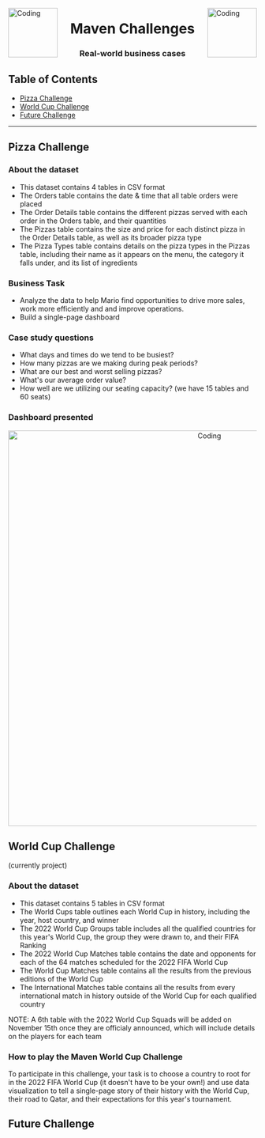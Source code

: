 <img align="left" alt="Coding" width="100" src="https://pbs.twimg.com/profile_images/1189174330225238017/cVdX5B_L_400x400.jpg"><img align="right" alt="Coding" width="100" src="https://pbs.twimg.com/profile_images/1189174330225238017/cVdX5B_L_400x400.jpg"> <h1 align="center">Maven Challenges</h1>
<h3 align="center">Real-world business cases</h3>

## Table of Contents
- [Pizza Challenge](#pizza-challenge)
- [World Cup Challenge](#world-cup-challenge)
- [Future Challenge](#future-challenge)

***

## Pizza Challenge

### About the dataset
- This dataset contains 4 tables in CSV format
- The Orders table contains the date & time that all table orders were placed
- The Order Details table contains the different pizzas served with each order in the Orders table, and their quantities
- The Pizzas table contains the size and price for each distinct pizza in the Order Details table, as well as its broader pizza type
- The Pizza Types table contains details on the pizza types in the Pizzas table, including their name as it appears on the menu, the category it falls under, and its list of ingredients

### Business Task 
- Analyze the data to help Mario find opportunities to drive more sales, work more efficiently and and improve operations.
- Build a single-page dashboard

### Case study questions
- What days and times do we tend to be busiest?
- How many pizzas are we making during peak periods?
- What are our best and worst selling pizzas?
- What's our average order value?
- How well are we utilizing our seating capacity? (we have 15 tables and 60 seats)

### Dashboard presented

<p align="center">
<img align="center" alt="Coding" width="800" src="https://public.tableau.com/static/images/Ma/MavenPizzaChallenge_16669724678680/PlatosPizza/4_3.png">


## World Cup Challenge 
  (currently project)

### About the dataset
- This dataset contains 5 tables in CSV format
- The World Cups table outlines each World Cup in history, including the year, host country, and winner
- The 2022 World Cup Groups table includes all the qualified countries for this year's World Cup, the group they were drawn to, and their FIFA Ranking
- The 2022 World Cup Matches table contains the date and opponents for each of the 64 matches scheduled for the 2022 FIFA World Cup
- The World Cup Matches table contains all the results from the previous editions of the World Cup
- The International Matches table contains all the results from every international match in history outside of the World Cup for each qualified country

 NOTE: A 6th table with the 2022 World Cup Squads will be added on November 15th once they are officialy announced, which will include details on the players for each team

### How to play the Maven World Cup Challenge

  To participate in this challenge, your task is to choose a country to root for in the 2022 FIFA World Cup (it doesn't have to be your own!) and use data visualization to tell a single-page story of their history with the World Cup, their road to Qatar, and their expectations for this year's tournament.


## Future Challenge

